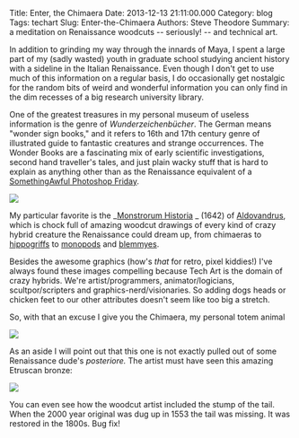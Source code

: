 Title: Enter, the Chimaera
Date: 2013-12-13 21:11:00.000
Category: blog
Tags: techart
Slug: Enter-the-Chimaera
Authors: Steve Theodore
Summary: a meditation on Renaissance woodcuts -- seriously! -- and technical art.

In addition to grinding my way through the innards of Maya, I spent a large part of my (sadly wasted) youth in graduate school studying ancient history with a sideline in the Italian Renaissance.   Even though  I don't get to use much of this information on a regular basis, I do occasionally get nostalgic for the random bits of weird and wonderful information you can only find in the dim recesses of a big research university library.  
  
One of the greatest treasures in my personal museum of useless information is the genre of _Wunderzeichenbücher_. The German means "wonder sign books," and it refers to 16th and 17th century genre of illustrated guide to fantastic creatures and strange occurrences. The Wonder Books are a fascinating mix of early scientific investigations, second hand traveller's tales, and just plain wacky stuff that is hard to explain as anything other than as the Renaissance equivalent of a[ SomethingAwful Photoshop Friday](http://www.somethingawful.com/photoshop-phriday/2013/).   
  

[![](http://1.bp.blogspot.com/-zwUK0t-L-mQ/Tp0qaWbmRYI/AAAAAAAAAHY/lEMSFM2qNmw/s1600/blemmyes.jpg)](http://1.bp.blogspot.com/-zwUK0t-L-mQ/Tp0qaWbmRYI/AAAAAAAAAHY/lEMSFM2qNmw/s1600/blemmyes.jpg)

My particular favorite is the _[Monstrorum Historia](http://bibliodyssey.blogspot.com/2011/07/monstrorum-historia.html) _ (1642) of [Aldovandrus](http://www.strangescience.net/aldrovandi.htm), which is chock full of amazing woodcut drawings of every kind of crazy hybrid creature the Renaissance could dream up, from chimaeras to [hippogriffs](http://4.bp.blogspot.com/_GirmG839K7I/TSxxTE_lu0I/AAAAAAAAAG0/plmT3p6rMkQ/s320/Opinicus.gif) to [monopods](http://upload.wikimedia.org/wikipedia/commons/c/c8/Nuremberg_chronicles_-_Strange_People_-_Umbrella_Foot_\(XIIr\).jpg) and [blemmyes](https://www.google.com/search?q=blemmyes).  
  
Besides the awesome graphics (how's _that_ for retro, pixel kiddies!)  I've always found these images compelling because Tech Art is the domain of crazy hybrids.  We're artist/programmers, animator/logicians,  scultpor/scripters and graphics-nerd/visionaries. So adding dogs heads or chicken feet to our other attributes doesn't seem like too big a stretch.  
  
So, with that an excuse I give you the Chimaera, my personal totem animal  
  

[![](http://farm7.staticflickr.com/6007/5929662311_1a53d72f4b.jpg)](http://farm7.staticflickr.com/6007/5929662311_1a53d72f4b.jpg)

  
As an aside I will point out that this one is not exactly pulled out of some Renaissance dude's _posteriore._ The artist must have seen this amazing Etruscan bronze:  

[![](http://media-2.web.britannica.com/eb-media/90/28190-004-6970B6F6.jpg)](http://media-2.web.britannica.com/eb-media/90/28190-004-6970B6F6.jpg)

You can even see how the woodcut artist included the stump of the tail. When the 2000 year original was dug up in 1553 the tail was missing.  It was restored in the 1800s.  Bug fix! 

  


